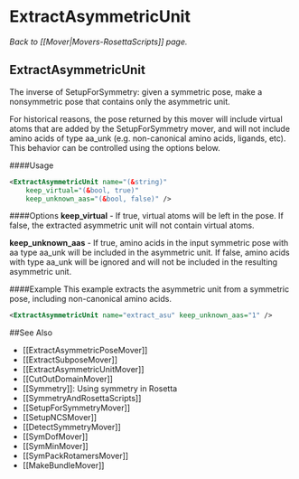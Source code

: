 # ExtractAsymmetricUnit
*Back to [[Mover|Movers-RosettaScripts]] page.*
## ExtractAsymmetricUnit

The inverse of SetupForSymmetry: given a symmetric pose, make a nonsymmetric pose that contains only the asymmetric unit.

For historical reasons, the pose returned by this mover will include virtual atoms that are added by the SetupForSymmetry mover, and will not include amino acids of type aa_unk (e.g. non-canonical amino acids, ligands, etc).  This behavior can be controlled using the options below.

####Usage
```xml
<ExtractAsymmetricUnit name="(&string)"
    keep_virtual="(&bool, true)"
    keep_unknown_aas="(&bool, false)" />
```

####Options
**keep_virtual** - If true, virtual atoms will be left in the pose.  If false, the extracted asymmetric unit will not contain virtual atoms.

**keep_unknown_aas** - If true, amino acids in the input symmetric pose with aa type aa_unk will be included in the asymmetric unit.  If false, amino acids with type aa_unk will be ignored and will not be included in the resulting asymmetric unit.

####Example
This example extracts the asymmetric unit from a symmetric pose, including non-canonical amino acids.
```xml
<ExtractAsymmetricUnit name="extract_asu" keep_unknown_aas="1" />
```

##See Also

* [[ExtractAsymmetricPoseMover]]
* [[ExtractSubposeMover]]
* [[ExtractAsymmetricUnitMover]]
* [[CutOutDomainMover]]
* [[Symmetry]]: Using symmetry in Rosetta
* [[SymmetryAndRosettaScripts]]
* [[SetupForSymmetryMover]]
* [[SetupNCSMover]]
* [[DetectSymmetryMover]]
* [[SymDofMover]]
* [[SymMinMover]]
* [[SymPackRotamersMover]]
* [[MakeBundleMover]]
